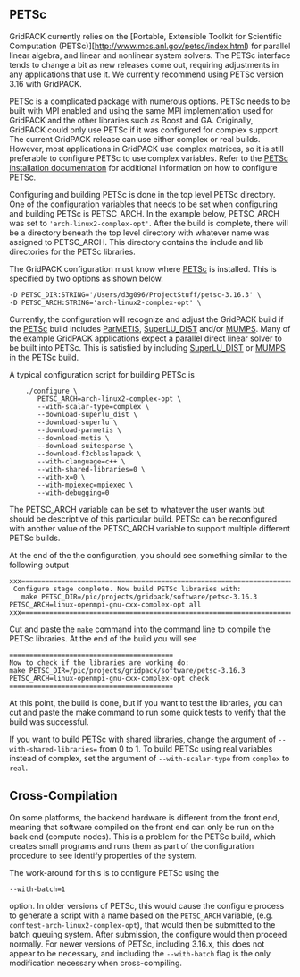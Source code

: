 ## PETSc

GridPACK currently relies on the [Portable, Extensible Toolkit for Scientific
Computation (PETSc)][http://www.mcs.anl.gov/petsc/index.html) for parallel
linear algebra, and linear and nonlinear system solvers. The PETSc interface
tends to change a bit as new releases come out, requiring adjustments in any
applications that use it. We currently recommend using PETSc version 3.16 with
GridPACK.

PETSc is a complicated package with numerous options.  PETSc needs to be built
with MPI enabled and using the same MPI implementation used for GridPACK and the
other libraries such as Boost and GA.
Originally, GridPACK could only use PETSc if it was configured for
complex support. The current GridPACK release can use either complex or real
builds. However, most applications in GridPACK use complex matrices, so it is
still preferable to configure PETSc to use complex variables.
Refer to the
[PETSc installation documentation](http://www.mcs.anl.gov/petsc/documentation/installation.html)
for additional information on how to configure PETSc.

Configuring and building PETSc is done in the top level PETSc directory. One of
the configuration variables that needs to be set when configuring and building
PETSc is PETSC_ARCH. In the example below, PETSC_ARCH was set to
`'arch-linux2-complex-opt'`. After the build is complete, there will be a
directory beneath the top level directory with whatever name was assigned to
PETSC_ARCH. This directory contains the include and lib directories for the
PETSc libraries.

The GridPACK configuration must know where
[PETSc](http://www.mcs.anl.gov/petsc/index.html) is installed.  This is specified
by two options as shown below. 

    -D PETSC_DIR:STRING='/Users/d3g096/ProjectStuff/petsc-3.16.3' \
    -D PETSC_ARCH:STRING='arch-linux2-complex-opt' \

Currently, the configuration will recognize and adjust the GridPACK build if the
[PETSc](http://www.mcs.anl.gov/petsc/index.html) build includes
[ParMETIS](http://glaros.dtc.umn.edu/gkhome/metis/parmetis/overview),
[SuperLU_DIST](http://crd-legacy.lbl.gov/~xiaoye/SuperLU/) and/or
[MUMPS](http://mumps.enseeiht.fr/).  Many of the example GridPACK applications
expect a parallel direct linear solver to be built into PETSc.  This is
satisfied by including
[SuperLU_DIST](http://crd-legacy.lbl.gov/~xiaoye/SuperLU/)
or [MUMPS](http://mumps.enseeiht.fr/) in the PETSc build.

A typical configuration script for building PETSc is

```
    ./configure \
       PETSC_ARCH=arch-linux2-complex-opt \
       --with-scalar-type=complex \
       --download-superlu_dist \
       --download-superlu \
       --download-parmetis \
       --download-metis \
       --download-suitesparse \
       --download-f2cblaslapack \
       --with-clanguage=c++ \
       --with-shared-libraries=0 \
       --with-x=0 \
       --with-mpiexec=mpiexec \
       --with-debugging=0
```

The PETSC_ARCH variable can be set to whatever the user wants but should be
descriptive of this particular build. PETSc can be reconfigured with another
value of the PETSC_ARCH variable to support multiple different PETSc builds.

At the end of the the configuration, you should see something similar to the
following output

```
xxx=========================================================================xxx
 Configure stage complete. Now build PETSc libraries with:
   make PETSC_DIR=/pic/projects/gridpack/software/petsc-3.16.3 PETSC_ARCH=linux-openmpi-gnu-cxx-complex-opt all
xxx=========================================================================xxx
```

Cut and paste the `make` command into the command line to compile the PETSc
libraries. At the end of the build you will see

```
=========================================
Now to check if the libraries are working do:
make PETSC_DIR=/pic/projects/gridpack/software/petsc-3.16.3 PETSC_ARCH=linux-openmpi-gnu-cxx-complex-opt check
=========================================
```

At this point, the build is done, but if you want to test the libraries, you can
cut and paste the make command to run some quick tests to verify
that the build was successful.

If you want to build PETSc with shared libraries, change the argument of
`--with-shared-libraries=` from 0 to 1. To build PETSc using
real variables instead of complex, set the argument of `--with-scalar-type` from
`complex` to `real`.

## Cross-Compilation

On some platforms, the backend hardware is different from the front end, meaning
that software compiled on the front end can only be run on the back end (compute
nodes). This is a problem for the PETSc build, which creates small programs and
runs them as part of the configuration procedure to see identify properties of
the system.

The work-around for this is to configure PETSc using the

```
--with-batch=1
```
option. In older versions of PETSc, this would cause the configure process to
generate a script with a name based on the `PETSC_ARCH` variable, (e.g.
`conftest-arch-linux2-complex-opt`), that would then be submitted to the batch
queuing system. After submission, the configure would then proceed normally. For
newer versions of PETSc, including 3.16.x, this does not appear to be necessary,
and including the `--with-batch` flag is the only modification necessary when
cross-compiling.
